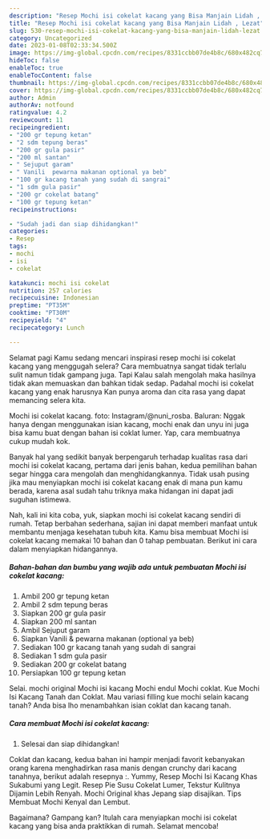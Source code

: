 ```yaml
---
description: "Resep Mochi isi cokelat kacang yang Bisa Manjain Lidah , Lezat"
title: "Resep Mochi isi cokelat kacang yang Bisa Manjain Lidah , Lezat"
slug: 530-resep-mochi-isi-cokelat-kacang-yang-bisa-manjain-lidah-lezat
category: Uncategorized
date: 2023-01-08T02:33:34.500Z
image: https://img-global.cpcdn.com/recipes/8331ccbb07de4b8c/680x482cq70/mochi-isi-cokelat-kacang-foto-resep-utama.jpg
hideToc: false
enableToc: true
enableTocContent: false
thumbnail: https://img-global.cpcdn.com/recipes/8331ccbb07de4b8c/680x482cq70/mochi-isi-cokelat-kacang-foto-resep-utama.jpg
cover: https://img-global.cpcdn.com/recipes/8331ccbb07de4b8c/680x482cq70/mochi-isi-cokelat-kacang-foto-resep-utama.jpg
author: Admin
authorAv: notfound
ratingvalue: 4.2
reviewcount: 11
recipeingredient:
- "200 gr tepung ketan"
- "2 sdm tepung beras"
- "200 gr gula pasir"
- "200 ml santan"
- " Sejuput garam"
- " Vanili  pewarna makanan optional ya beb"
- "100 gr kacang tanah yang sudah di sangrai"
- "1 sdm gula pasir"
- "200 gr cokelat batang"
- "100 gr tepung ketan"
recipeinstructions:

- "Sudah jadi dan siap dihidangkan!"
categories:
- Resep
tags:
- mochi
- isi
- cokelat

katakunci: mochi isi cokelat 
nutrition: 257 calories
recipecuisine: Indonesian
preptime: "PT35M"
cooktime: "PT30M"
recipeyield: "4"
recipecategory: Lunch

---
```



Selamat pagi Kamu sedang mencari inspirasi resep mochi isi cokelat kacang yang menggugah selera? Cara membuatnya sangat tidak terlalu sulit namun tidak gampang juga. Tapi Kalau salah mengolah maka hasilnya tidak akan memuaskan dan bahkan tidak sedap. Padahal mochi isi cokelat kacang yang enak harusnya Kan punya aroma dan cita rasa yang dapat memancing selera kita.


Mochi isi cokelat kacang. foto: Instagram/@nuni_rosba. Baluran: Nggak hanya dengan menggunakan isian kacang, mochi enak dan unyu ini juga bisa kamu buat dengan bahan isi coklat lumer. Yap, cara membuatnya cukup mudah kok.

Banyak hal yang sedikit banyak berpengaruh terhadap kualitas rasa dari mochi isi cokelat kacang, pertama dari jenis bahan, kedua pemilihan bahan segar hingga cara mengolah dan menghidangkannya. Tidak usah pusing jika mau menyiapkan mochi isi cokelat kacang enak di mana pun kamu berada, karena asal sudah tahu triknya maka hidangan ini dapat jadi suguhan istimewa.


Nah, kali ini kita coba, yuk, siapkan mochi isi cokelat kacang sendiri di rumah. Tetap berbahan sederhana, sajian ini dapat memberi manfaat untuk membantu menjaga kesehatan tubuh kita. Kamu bisa membuat Mochi isi cokelat kacang memakai 10 bahan dan 0 tahap pembuatan. Berikut ini cara dalam menyiapkan hidangannya.

<!--inarticleads1-->

##### Bahan-bahan dan bumbu yang wajib ada untuk pembuatan Mochi isi cokelat kacang:

1. Ambil 200 gr tepung ketan
1. Ambil 2 sdm tepung beras
1. Siapkan 200 gr gula pasir
1. Siapkan 200 ml santan
1. Ambil  Sejuput garam
1. Siapkan  Vanili &amp; pewarna makanan (optional ya beb)
1. Sediakan 100 gr kacang tanah yang sudah di sangrai
1. Sediakan 1 sdm gula pasir
1. Sediakan 200 gr cokelat batang
1. Persiapkan 100 gr tepung ketan


Selai. mochi original Mochi isi kacang Mochi endul Mochi coklat. Kue Mochi Isi Kacang Tanah dan Coklat. Mau variasi filling kue mochi selain kacang tanah? Anda bisa lho menambahkan isian coklat dan kacang tanah. 

<!--inarticleads2-->

##### Cara membuat Mochi isi cokelat kacang:


1. Selesai dan siap dihidangkan!

Coklat dan kacang, kedua bahan ini hampir menjadi favorit kebanyakan orang karena menghadirkan rasa manis dengan crunchy dari kacang tanahnya, berikut adalah resepnya :. Yummy, Resep Mochi Isi Kacang Khas Sukabumi yang Legit. Resep Pie Susu Cokelat Lumer, Tekstur Kulitnya Dijamin Lebih Renyah. Mochi Original khas Jepang siap disajikan. Tips Membuat Mochi Kenyal dan Lembut. 

Bagaimana? Gampang kan? Itulah cara menyiapkan mochi isi cokelat kacang yang bisa anda praktikkan di rumah. Selamat mencoba!
